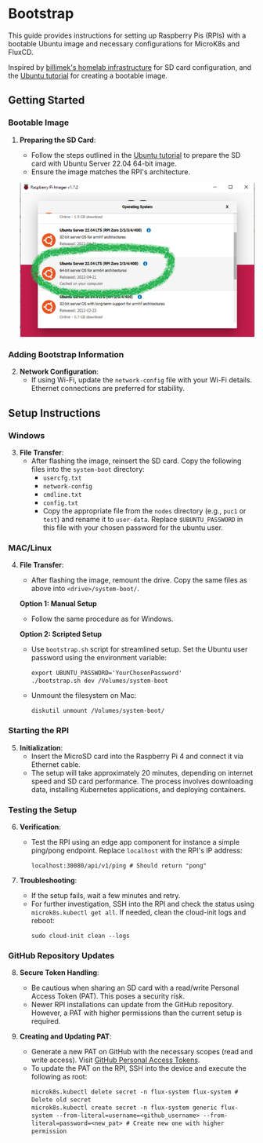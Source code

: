 # Bootstrap

This guide provides instructions for setting up Raspberry Pis (RPIs) with a bootable Ubuntu image and necessary configurations for MicroK8s and FluxCD.

Inspired by [billimek's homelab infrastructure](https://github.com/billimek/homelab-infrastructure) for SD card configuration, and the [Ubuntu tutorial](https://ubuntu.com/tutorials/how-to-install-ubuntu-on-your-raspberry-pi) for creating a bootable image.

## Getting Started

### Bootable Image

1. **Preparing the SD Card**: 
   - Follow the steps outlined in the [Ubuntu tutorial](https://ubuntu.com/tutorials/how-to-install-ubuntu-on-your-raspberry-pi#2-prepare-the-sd-card) to prepare the SD card with Ubuntu Server 22.04 64-bit image.
   - Ensure the image matches the RPI's architecture.

   ![Raspberry PI Arm64 image](ubuntuRPI.png)

### Adding Bootstrap Information 

2. **Network Configuration**: 
   - If using Wi-Fi, update the `network-config` file with your Wi-Fi details. Ethernet connections are preferred for stability.

## Setup Instructions

### Windows

3. **File Transfer**: 
   - After flashing the image, reinsert the SD card. Copy the following files into the `system-boot` directory:
     - `usercfg.txt`
     - `network-config`
     - `cmdline.txt`
     - `config.txt`
     - Copy the appropriate file from the `nodes` directory (e.g., `puc1` or `test`) and rename it to `user-data`. Replace `$UBUNTU_PASSWORD` in this file with your chosen password for the ubuntu user.

### MAC/Linux

4. **File Transfer**:
   - After flashing the image, remount the drive. Copy the same files as above into `<drive>/system-boot/`.
   
   **Option 1: Manual Setup**
   - Follow the same procedure as for Windows.

   **Option 2: Scripted Setup**
   - Use `bootstrap.sh` script for streamlined setup. Set the Ubuntu user password using the environment variable:
     ```shell
     export UBUNTU_PASSWORD='YourChosenPassword'
     ./bootstrap.sh dev /Volumes/system-boot
     ```
   - Unmount the filesystem on Mac:
     ```shell
     diskutil unmount /Volumes/system-boot/
     ```

### Starting the RPI

5. **Initialization**:
   - Insert the MicroSD card into the Raspberry Pi 4 and connect it via Ethernet cable.
   - The setup will take approximately 20 minutes, depending on internet speed and SD card performance. The process involves downloading data, installing Kubernetes applications, and deploying containers.

### Testing the Setup

6. **Verification**:
   - Test the RPI using an edge app component for instance a simple ping/pong endpoint. Replace `localhost` with the RPI's IP address:
     ```shell
     localhost:30080/api/v1/ping # Should return "pong"
     ```

7. **Troubleshooting**:
   - If the setup fails, wait a few minutes and retry. 
   - For further investigation, SSH into the RPI and check the status using `microk8s.kubectl get all`. If needed, clean the cloud-init logs and reboot:
     ```shell
     sudo cloud-init clean --logs
     ```

### GitHub Repository Updates

8. **Secure Token Handling**:
   - Be cautious when sharing an SD card with a read/write Personal Access Token (PAT). This poses a security risk.
   - Newer RPI installations can update from the GitHub repository. However, a PAT with higher permissions than the current setup is required.

9. **Creating and Updating PAT**:
   - Generate a new PAT on GitHub with the necessary scopes (read and write access). Visit [GitHub Personal Access Tokens](https://github.com/settings/tokens).
   - To update the PAT on the RPI, SSH into the device and execute the following as root:
     ```shell
     microk8s.kubectl delete secret -n flux-system flux-system # Delete old secret
     microk8s.kubectl create secret -n flux-system generic flux-system --from-literal=username=<github_username> --from-literal=password=<new_pat> # Create new one with higher permission
     ```
